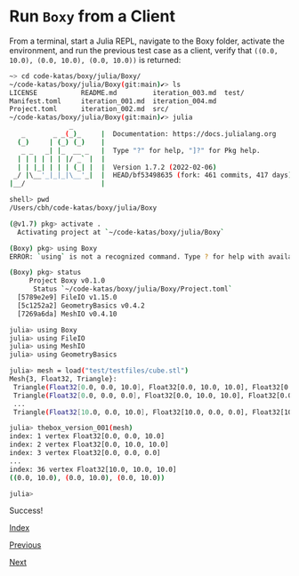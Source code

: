 # Run `Boxy` from a Client

From a terminal, start a Julia REPL, navigate to the Boxy folder, activate the environment, and run the previous test case as a client, verify that `((0.0, 10.0), (0.0, 10.0), (0.0, 10.0))` is returned:

```bash
~> cd code-katas/boxy/julia/Boxy/
~/code-katas/boxy/julia/Boxy(git:main)✔> ls
LICENSE           README.md         iteration_003.md  test/
Manifest.toml     iteration_001.md  iteration_004.md
Project.toml      iteration_002.md  src/
~/code-katas/boxy/julia/Boxy(git:main)✔> julia
               _
   _       _ _(_)_     |  Documentation: https://docs.julialang.org
  (_)     | (_) (_)    |
   _ _   _| |_  __ _   |  Type "?" for help, "]?" for Pkg help.
  | | | | | | |/ _` |  |
  | | |_| | | | (_| |  |  Version 1.7.2 (2022-02-06)
 _/ |\__'_|_|_|\__'_|  |  HEAD/bf53498635 (fork: 461 commits, 417 days)
|__/                   |

shell> pwd
/Users/cbh/code-katas/boxy/julia/Boxy

(@v1.7) pkg> activate .
  Activating project at `~/code-katas/boxy/julia/Boxy`

(Boxy) pkg> using Boxy
ERROR: `using` is not a recognized command. Type ? for help with available commands # nope!  Exit the package manager, return to Julia

(Boxy) pkg> status
     Project Boxy v0.1.0
      Status `~/code-katas/boxy/julia/Boxy/Project.toml`
  [5789e2e9] FileIO v1.15.0
  [5c1252a2] GeometryBasics v0.4.2
  [7269a6da] MeshIO v0.4.10

julia> using Boxy
julia> using FileIO
julia> using MeshIO
julia> using GeometryBasics

julia> mesh = load("test/testfiles/cube.stl")
Mesh{3, Float32, Triangle}:
 Triangle(Float32[0.0, 0.0, 10.0], Float32[0.0, 10.0, 10.0], Float32[0.0, 0.0, 0.0])
 Triangle(Float32[0.0, 0.0, 0.0], Float32[0.0, 10.0, 10.0], Float32[0.0, 10.0, 0.0])
 ...
 Triangle(Float32[10.0, 0.0, 10.0], Float32[10.0, 0.0, 0.0], Float32[10.0, 10.0, 10.0])

julia> thebox_version_001(mesh)
index: 1 vertex Float32[0.0, 0.0, 10.0]
index: 2 vertex Float32[0.0, 10.0, 10.0]
index: 3 vertex Float32[0.0, 0.0, 0.0]
...
index: 36 vertex Float32[10.0, 10.0, 10.0]
((0.0, 10.0), (0.0, 10.0), (0.0, 10.0))

julia>
```

Success!


[Index](README.md)

[Previous](iteration_003.md)

[Next](iteration_005.md)
